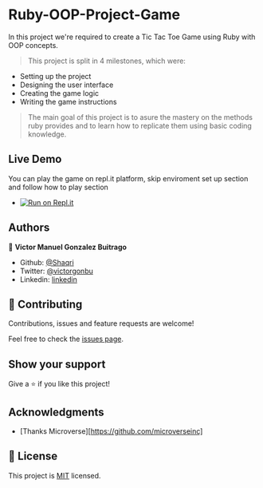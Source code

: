 # Ruby-OOP-Project-Game

In this project we're required to create a Tic Tac Toe Game using Ruby with OOP concepts.

> This project is split in 4 milestones, which were:

- Setting up the project
- Designing the user interface
- Creating the game logic
- Writing the game instructions

> The main goal of this project is to asure the mastery on the methods ruby provides and to learn how to replicate them using basic coding knowledge.


## Live Demo

You can play the game on repl.it platform, skip enviroment set up section and follow how to play section

- [![Run on Repl.it](https://repl.it/badge/github/Prabhakarzx/Ruby-OOP-Project-Game)](https://repl.it/github/Prabhakarzx/Ruby-OOP-Project-Game)


## Authors

👤 **Victor Manuel Gonzalez Buitrago**

- Github: [@Shaqri](https://github.com/Shaqri)
- Twitter: [@victorgonbu](https://twitter.com/victorgonbu)
- Linkedin: [linkedin](https://www.linkedin.com/in/victor-manuel-gonzalez-buitrago-8704731a5/)


## 🤝 Contributing

Contributions, issues and feature requests are welcome!

Feel free to check the [issues page](issues/).

## Show your support

Give a ⭐️ if you like this project!

## Acknowledgments

- [Thanks Microverse][https://github.com/microverseinc]

## 📝 License

This project is [MIT](LICENSE) licensed.
